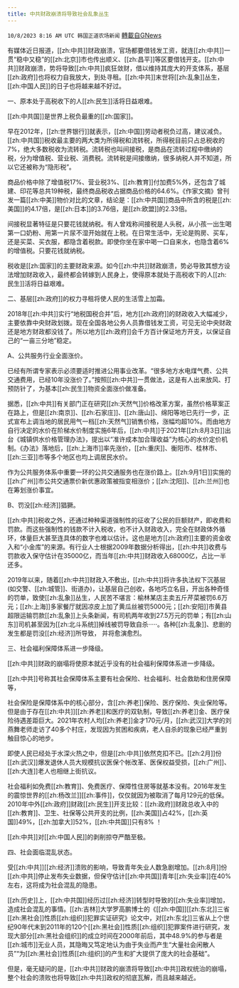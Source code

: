 ```yaml
---
title: 中共财政崩溃将导致社会乱象丛生
---
```

`10/8/2023 8:16 AM UTC 韩国正道农场新闻` [轉載自GNews](https://gnews.org/articles/1802573)

有媒体近日报道，[[zh:中共]]财政崩溃，官场都要借钱发工资，就连[[zh:中共]]一贯“稳中又稳”的[[zh:北京]]市也传出顺义、[[zh:昌平]]等区要借钱开支。[[zh:中共]]财政崩溃，势将导致[[zh:中共]]疯狂敛财，借以维持其庞大的开支体系，基层[[zh:政府]]也将权力自我放大，到处寻租。[[zh:中共]]末世将[[zh:乱象]]丛生，[[zh:中国人民]]的日子也将越来越不好过。

  

一、原本处于高税收下的人[[zh:民生]]活将日益艰难。

[[zh:中共国]]是世界上税负最重的[[zh:国家]]。

早在2012年，[[zh:世界银行]]就表示，[[zh:中国]]劳动者税负过高，建议减负。[[zh:中共国]]税收最主要的两大类为所得税和流转税，所得税目前只占总税收的7%，绝大多数税收为流转税。流转税也叫间接税，是商品在流转过程中缴纳的税，分为增值税、营业税、消费税。流转税是间接缴纳，很多纳税人并不知道，所以它还被称为“隐形税”。

商品价格中除了增值税17%、营业税3%、[[zh:教育]]付加费5%外，还包含了城建、印花等总共19种税，最终商品税收占据商品价格的64.6%。《作家文摘》曾刊发一篇[[zh:中美]]物价对比的文章，结论是：[[zh:中共国]]商品中所含的税是[[zh:美国]]的4.17倍，是[[zh:日本]]的3.76倍，是[[zh:欧盟]]的2.33倍。

  

间接税显著特征是只要花钱就纳税。有人曾戏称间接税是人头税，从小孩一出生喝第一口奶粉、用第一片尿不湿开始就在上税。在日常生活中，无论是购房、买车，还是买菜、买衣服，都隐含着税款。即使你坐在家中喝一口自来水，也隐含着6%的增值税。只要花钱就纳税。

  

税收是[[zh:国家]]的主要财政来源。如今[[zh:中共]]财政崩溃，势必导致其想方设法增加财政收入，最终都会转嫁到人民身上，使得原本就处于高税收下的人[[zh:民生]]活将日益艰难。

  

二、基层[[zh:政府]]的权力寻租将使人民的生活雪上加霜。

2018年[[zh:中共]]实行“地税国税合并”后，地方[[zh:政府]]的财政收入大幅减少，主要依靠中央财政划拨。现在全国各地公务人员靠借钱发工资，可见无论中央财政还是地方财政都没钱了。所以地方[[zh:政府]]会千方百计保证地方开支，以保证自己的“一亩三分地”稳定。

  

A、公共服务行业全面涨价。

已经有所谓专家表示必须要适时推进公用事业改革。“很多地方水电煤气费、公共交通费用，已经10年没涨价了。”按照[[zh:中共]]一贯做法，这是有人出来放风、打预防针了，为基本[[zh:民生]]物资全面涨价做准备。

据悉，[[zh:中共]]有关部门正在研究[[zh:天然气]]价格改革方案，虽然价格草案正在路上，但是[[zh:南京]]、[[zh:石家庄]]、[[zh:唐山]]、绵阳等地已先行一步，正式宣布上调当地的居民用气一档[[zh:天然气]]销售价格，涨幅均超10%。而由地方自行决定的水价在阶梯水价制度实施6年后，[[zh:中共]]于2021年[[zh:8月3日]]出台《城镇供水价格管理办法》，提出以“准许成本加合理收益”为核心的水价定价机制。《办法》落地后，[[zh:上海市]]率先涨价，[[zh:重庆]]、衡阳市、桂林市、[[zh:三亚]]市等多个地区也均上调居民水价。

  

作为公共服务体系中重要一环的公共交通服务也在涨价路上。[[zh:9月1日]]实施的[[zh:广州]]市公共交通票价新优惠政策被指变相涨价；[[zh:沈阳]]、[[zh:兰州]]也在筹划涨价事宜。

  

B、罚没[[zh:经济]]猖獗。

[[zh:中共]]税收之外，还通过种种渠道强制性的征收了公民的巨额财产，即收费和罚款。而这些强制性的钱款不计入税收，也不计入财政收入，完全在财政体外循环，体量巨大甚至连具体的数字也难以估计。这也是地方[[zh:政府]]主要的资金收入和“小金库”的来源。有行业人士根据2009年数据分析得出，[[zh:中共]]收费与罚款收入保守估计在35000亿，而当年[[zh:中共]]财政收入68000亿，占比一半还多。

  

2019年以来，随着[[zh:中共]]财政入不敷出，[[zh:中共]]将许多执法权下沉基层(如交警、[[zh:城管]]、街道办)，让基层自己创收，各地巧立名目，开出各种奇怪的罚单，致使[[zh:乱象]]丛生，人民苦不堪言：榆林某店主卖五斤芹菜被罚6.6万元；[[zh:上海]]多家餐厅就因凉皮上加了黄瓜丝被罚5000元；[[zh:安阳]]市黄县超限运输罚款[[zh:乱象]]上头条新闻，有司机两年收到27.5万元的罚单；有[[zh:山东]]司机甚至因为[[zh:北斗系统]]掉线被罚导致自杀·····。各种[[zh:乱象]]、悲剧的发生都是罚没[[zh:经济]]所导致， 并将愈演愈烈。

  

三、社会福利保障体系进一步降级。

[[zh:中共]]财政的崩塌将使原本就近乎没有的社会福利保障体系进一步降级。

[[zh:中共]]号称其社会保障体系主要有社会保险、社会福利、社会救助和住房保障等，

  

社会保险是保障体系中的核心部分，含[[zh:养老]]保险、医疗保险、失业保险等。但是由于存在[[zh:中共]][[zh:养老]]和医疗的双轨制，导致[[zh:养老]]金、医疗保险待遇差距巨大。2021年农村人均[[zh:养老]]金才170元/月，[[zh:武汉]]大学的刘燕舞老师走访了40多个村庄，发现因为贫困和疾病，老人自杀的现象已经严重到触目惊心的地步。

即使人民已经处于水深火热之中，但是[[zh:中共]]依然克扣不已。[[zh:2月]]份[[zh:武汉]]爆发退休人员大规模抗议医保个帐改革、医保权益受损，[[zh:广州]]、[[zh:大连]]老人也相继上街抗议。

  

社会福利如免费[[zh:教育]]、免费医疗、保障性住房等就基本没有。2016年发生的震惊世界的[[zh:杨改兰]][[zh:事件]]，仅仅就因为被取消了每月129元的低保。2010年中外[[zh:政府]]财政[[zh:民生]]开支比较：[[zh:政府]]财政总收入中的[[zh:教育]]、卫生、社保等公共开支的比例，[[zh:美国]]占42%，[[zh:英国]]49%，[[zh:加拿大]]52%，[[zh:中共国]]只有8% ！

[[zh:中共]]对[[zh:中国人民]]的剥削掠夺严酷至极。

  

四、社会面临混乱状态。

受[[zh:中共]][[zh:经济]]溃败的影响，导致青年失业人数急剧增加。[[zh:8月]]份[[zh:中共]]停止发布失业数据，但保守估计[[zh:中共国]]青年[[zh:失业率]]在40%左右，这将成为社会混乱的隐患。

[[zh:历史]]上，[[zh:中共国]]经历过[[zh:经济]]转型时导致的[[zh:失业率]]增加，造成社会混乱的事情。[[zh:吉林]]大学罗高鹏博士的《[[zh:中国]][[zh:东北]]三省[[zh:黑社会]]性质[[zh:组织]]犯罪实证研究》论文中，对[[zh:东北]]三省从上个世纪90年代末到2011年的120个[[zh:黑社会]]性质[[zh:组织]]犯罪案件进行研究，发现大部分[[zh:黑社会组织]]的成立时间在2000年前后，其中48.9%的参与者是[[zh:城市]]无业人员，其隐晦又笃定地认为由于失业而产生“大量社会闲散人员”“为[[zh:黑社会]]性质[[zh:组织]]的产生和扩大提供了庞大的社会基础”。

  

但是，毫无疑问的是，[[zh:中共]]财政的崩溃将导致[[zh:中共]]政权统治的崩塌，整个社会的溃败也将导致[[zh:中共]]政权的彻底瓦解，而且越来越近。
